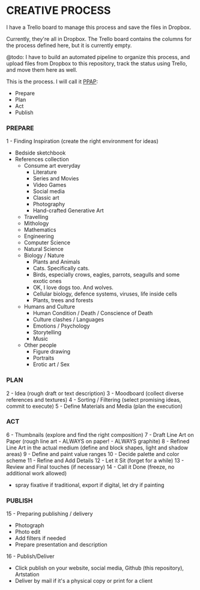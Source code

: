 # CREATIVE PROCESS

I have a Trello board to manage this process and save the files in Dropbox.

Currently, they're all in Dropbox. The Trello board contains the columns for the process defined here, but it is currently empty.

@todo: I have to build an automated pipeline to organize this process, and upload files from Dropbox to this repository, track the status using Trello, and move them here as well.

This is the process. I will call it [PPAP](https://www.youtube.com/watch?v=Ct6BUPvE2sM):

- Prepare
- Plan
- Act
- Publish

### PREPARE

1 - Finding Inspiration (create the right environment for ideas)

- Bedside sketchbook
- References collection
  - Consume art everyday
    - Literature
    - Series and Movies
    - Video Games
    - Social media
    - Classic art
    - Photography
    - Hand-crafted Generative Art
  - Travelling
  - Mithology
  - Mathematics
  - Engineering
  - Computer Science
  - Natural Science
  - Biology / Nature
    - Plants and Animals
    - Cats. Specifically cats.
    - Birds, especially crows, eagles, parrots, seagulls and some exotic ones
    - OK, I love dogs too. And wolves.
    - Cellular biology, defence systems, viruses, life inside cells
    - Plants, trees and forests
  - Humans and Culture
    - Human Condition / Death / Conscience of Death
    - Culture clashes / Languages
    - Emotions / Psychology
    - Storytelling
    - Music
  - Other people
    - Figure drawing
    - Portraits
    - Erotic art / Sex

### PLAN

2 - Idea (rough draft or text description)
3 - Moodboard (collect diverse references and textures)
4 - Sorting / Filtering (select promising ideas, commit to execute)
5 - Define Materials and Media (plan the execution)

### ACT

6 - Thumbnails (explore and find the right composition)
7 - Draft Line Art on Paper (rough line art - ALWAYS on paper! - ALWAYS graphite)
8 - Refined Line Art in the actual medium (define and block shapes, light and shadow areas)
9 - Define and paint value ranges
10 - Decide palette and color scheme
11 - Refine and Add Details
12 - Let it Sit (forget for a while)
13 - Review and Final touches (if necessary)
14 - Call it Done (freeze, no additional work allowed)

- spray fixative if traditional, export if digital, let dry if painting

### PUBLISH

15 - Preparing publishing / delivery

- Photograph
- Photo edit
- Add filters if needed
- Prepare presentation and description

16 - Publish/Deliver

- Click publish on your website, social media, Github (this repository), Artstation
- Deliver by mail if it's a physical copy or print for a client
